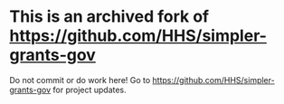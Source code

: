 # This is an archived fork of https://github.com/HHS/simpler-grants-gov 

Do not commit or do work here! Go to https://github.com/HHS/simpler-grants-gov for project updates.

